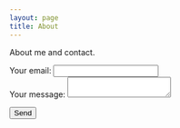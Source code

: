 ```yaml
---
layout: page
title: About
---
```

About me and contact.

<form
  action="https://formspree.io/f/mpwppqbk"
  method="POST">
  
  <label>
    Your email:
    <input type="email" name="email">
  </label><br>
  <label>
    Your message:
    <textarea name="message"></textarea>
  </label><br>
  
  <!-- your other form fields go here -->
  <button type="submit">Send</button>
</form>
